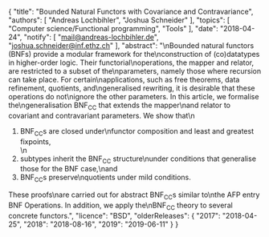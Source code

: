 {
    "title": "Bounded Natural Functors with Covariance and Contravariance",
    "authors": [
        "Andreas Lochbihler",
        "Joshua Schneider"
    ],
    "topics": [
        "Computer science/Functional programming",
        "Tools"
    ],
    "date": "2018-04-24",
    "notify": [
        "mail@andreas-lochbihler.de",
        "joshua.schneider@inf.ethz.ch"
    ],
    "abstract": "\nBounded natural functors (BNFs) provide a modular framework for the\nconstruction of (co)datatypes in higher-order logic.  Their functorial\noperations, the mapper and relator, are restricted to a subset of the\nparameters, namely those where recursion can take place.  For certain\napplications, such as free theorems, data refinement, quotients, and\ngeneralised rewriting, it is desirable that these operations do not\nignore the other parameters.  In this article, we formalise the\ngeneralisation BNF<sub>CC</sub> that extends the mapper\nand relator to covariant and contravariant parameters.  We show that\n<ol> <li> BNF<sub>CC</sub>s are closed under\nfunctor composition and least and greatest fixpoints,</li>\n<li> subtypes inherit the BNF<sub>CC</sub> structure\nunder conditions that generalise those for the BNF case,\nand</li> <li> BNF<sub>CC</sub>s preserve\nquotients under mild conditions.</li> </ol> These proofs\nare carried out for abstract BNF<sub>CC</sub>s similar to\nthe AFP entry BNF Operations.  In addition, we apply the\nBNF<sub>CC</sub> theory to several concrete functors.",
    "licence": "BSD",
    "olderReleases": {
        "2017": "2018-04-25",
        "2018": "2018-08-16",
        "2019": "2019-06-11"
    }
}
